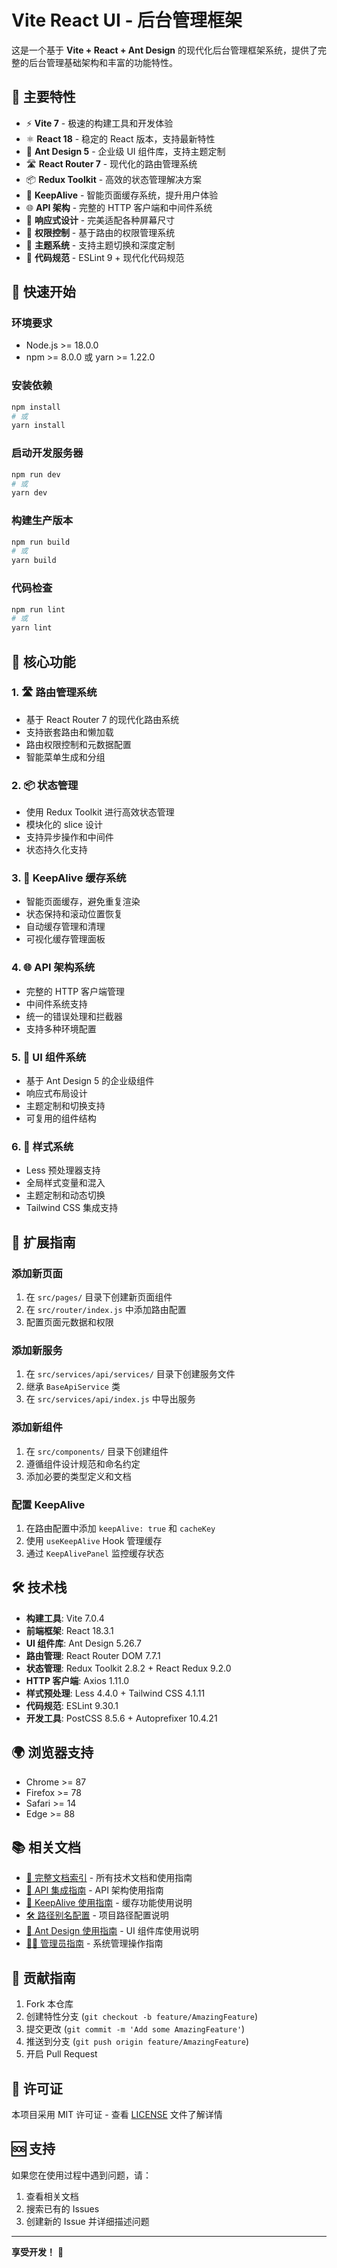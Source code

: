 # Vite React UI - 后台管理框架

这是一个基于 **Vite + React + Ant Design** 的现代化后台管理框架系统，提供了完整的后台管理基础架构和丰富的功能特性。

## 🚀 主要特性

- ⚡ **Vite 7** - 极速的构建工具和开发体验
- ⚛️ **React 18** - 稳定的 React 版本，支持最新特性
- 🎨 **Ant Design 5** - 企业级 UI 组件库，支持主题定制
- 🛣️ **React Router 7** - 现代化的路由管理系统
- 📦 **Redux Toolkit** - 高效的状态管理解决方案
- 🔄 **KeepAlive** - 智能页面缓存系统，提升用户体验
- 🌐 **API 架构** - 完整的 HTTP 客户端和中间件系统
- 📱 **响应式设计** - 完美适配各种屏幕尺寸
- 🔐 **权限控制** - 基于路由的权限管理系统
- 🎨 **主题系统** - 支持主题切换和深度定制
- 🧹 **代码规范** - ESLint 9 + 现代化代码规范


## 🚀 快速开始

### 环境要求

- Node.js >= 18.0.0
- npm >= 8.0.0 或 yarn >= 1.22.0

### 安装依赖

```bash
npm install
# 或
yarn install
```

### 启动开发服务器

```bash
npm run dev
# 或
yarn dev
```

### 构建生产版本

```bash
npm run build
# 或
yarn build
```

### 代码检查

```bash
npm run lint
# 或
yarn lint
```

## 🎯 核心功能

### 1. 🛣️ 路由管理系统
- 基于 React Router 7 的现代化路由系统
- 支持嵌套路由和懒加载
- 路由权限控制和元数据配置
- 智能菜单生成和分组

### 2. 📦 状态管理
- 使用 Redux Toolkit 进行高效状态管理
- 模块化的 slice 设计
- 支持异步操作和中间件
- 状态持久化支持

### 3. 🔄 KeepAlive 缓存系统
- 智能页面缓存，避免重复渲染
- 状态保持和滚动位置恢复
- 自动缓存管理和清理
- 可视化缓存管理面板

### 4. 🌐 API 架构系统
- 完整的 HTTP 客户端管理
- 中间件系统支持
- 统一的错误处理和拦截器
- 支持多种环境配置

### 5. 🎨 UI 组件系统
- 基于 Ant Design 5 的企业级组件
- 响应式布局设计
- 主题定制和切换支持
- 可复用的组件结构

### 6. 🎨 样式系统
- Less 预处理器支持
- 全局样式变量和混入
- 主题定制和动态切换
- Tailwind CSS 集成支持

## 🔧 扩展指南

### 添加新页面
1. 在 `src/pages/` 目录下创建新页面组件
2. 在 `src/router/index.js` 中添加路由配置
3. 配置页面元数据和权限

### 添加新服务
1. 在 `src/services/api/services/` 目录下创建服务文件
2. 继承 `BaseApiService` 类
3. 在 `src/services/api/index.js` 中导出服务

### 添加新组件
1. 在 `src/components/` 目录下创建组件
2. 遵循组件设计规范和命名约定
3. 添加必要的类型定义和文档

### 配置 KeepAlive
1. 在路由配置中添加 `keepAlive: true` 和 `cacheKey`
2. 使用 `useKeepAlive` Hook 管理缓存
3. 通过 `KeepAlivePanel` 监控缓存状态

## 🛠️ 技术栈

- **构建工具**: Vite 7.0.4
- **前端框架**: React 18.3.1
- **UI 组件库**: Ant Design 5.26.7
- **路由管理**: React Router DOM 7.7.1
- **状态管理**: Redux Toolkit 2.8.2 + React Redux 9.2.0
- **HTTP 客户端**: Axios 1.11.0
- **样式预处理**: Less 4.4.0 + Tailwind CSS 4.1.11
- **代码规范**: ESLint 9.30.1
- **开发工具**: PostCSS 8.5.6 + Autoprefixer 10.4.21

## 🌍 浏览器支持

- Chrome >= 87
- Firefox >= 78
- Safari >= 14
- Edge >= 88

## 📚 相关文档

- [📖 完整文档索引](./docs/) - 所有技术文档和使用指南
- [🚀 API 集成指南](./docs/API_INTEGRATION_GUIDE.md) - API 架构使用指南
- [🔄 KeepAlive 使用指南](./docs/KEEPALIVE_README.md) - 缓存功能使用说明
- [🛠️ 路径别名配置](./docs/PATH_ALIAS_README.md) - 项目路径配置说明
- [🎨 Ant Design 使用指南](./docs/ANTD_README.md) - UI 组件库使用说明
- [👨‍💼 管理员指南](./docs/ADMIN_README.md) - 系统管理操作指南

## 🤝 贡献指南

1. Fork 本仓库
2. 创建特性分支 (`git checkout -b feature/AmazingFeature`)
3. 提交更改 (`git commit -m 'Add some AmazingFeature'`)
4. 推送到分支 (`git push origin feature/AmazingFeature`)
5. 开启 Pull Request

## 📄 许可证

本项目采用 MIT 许可证 - 查看 [LICENSE](LICENSE) 文件了解详情

## 🆘 支持

如果您在使用过程中遇到问题，请：

1. 查看相关文档
2. 搜索已有的 Issues
3. 创建新的 Issue 并详细描述问题

---

**享受开发！** 🎉
